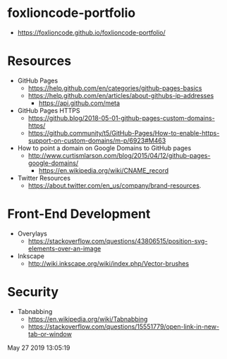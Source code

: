 # foxlioncode-portfolio
* https://foxlioncode.github.io/foxlioncode-portfolio/

# Resources
* GitHub Pages
    * https://help.github.com/en/categories/github-pages-basics
    * https://help.github.com/en/articles/about-githubs-ip-addresses
        * https://api.github.com/meta
* GitHub Pages HTTPS
    * https://github.blog/2018-05-01-github-pages-custom-domains-https/
    * https://github.community/t5/GitHub-Pages/How-to-enable-https-support-on-custom-domains/m-p/6923#M463
* How to point a domain on Google Domains to GitHub pages
    * http://www.curtismlarson.com/blog/2015/04/12/github-pages-google-domains/
        * https://en.wikipedia.org/wiki/CNAME_record
* Twitter Resources
    * https://about.twitter.com/en_us/company/brand-resources.

# Front-End Development
* Overylays
    * https://stackoverflow.com/questions/43806515/position-svg-elements-over-an-image
* Inkscape
    * http://wiki.inkscape.org/wiki/index.php/Vector-brushes
    
# Security
* Tabnabbing
    * https://en.wikipedia.org/wiki/Tabnabbing
    * https://stackoverflow.com/questions/15551779/open-link-in-new-tab-or-window

May 27 2019 13:05:19